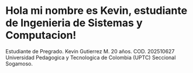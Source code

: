 # Hola mi nombre es Kevin, estudiante de Ingenieria de Sistemas y Computacion!
Estudiante de Pregrado.
Kevin Gutierrez M.
20 años.
COD. 202510627
Universidad Pedagogica y Tecnologica de Colombia (UPTC)
Seccional Sogamoso.
